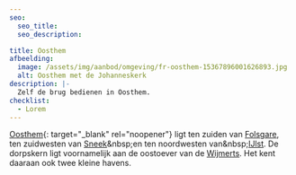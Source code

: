 ```yaml
---
seo:
  seo_title:
  seo_description:

title: Oosthem
afbeelding:
  image: /assets/img/aanbod/omgeving/fr-oosthem-15367896001626893.jpg
  alt: Oosthem met de Johanneskerk
description: |-
  Zelf de brug bedienen in Oosthem.
checklist:
  - Lorem
---
```


[Oosthem](<https://nl.wikipedia.org/wiki/Oosthem_(dorp)>){: target="_blank" rel="noopener"} ligt ten zuiden van&nbsp;[Folsgare](https://nl.wikipedia.org/wiki/Folsgare), ten zuidwesten van&nbsp;[Sneek](https://nl.wikipedia.org/wiki/Sneek_&#40;stad&#41;)&nbsp;en ten noordwesten van&nbsp;[IJlst](<https://nl.wikipedia.org/wiki/IJlst_(stad)>). De dorpskern ligt voornamelijk aan de oostoever van de&nbsp;[Wijmerts](https://nl.wikipedia.org/wiki/Wijmerts). Het kent daaraan ook twee kleine havens.
